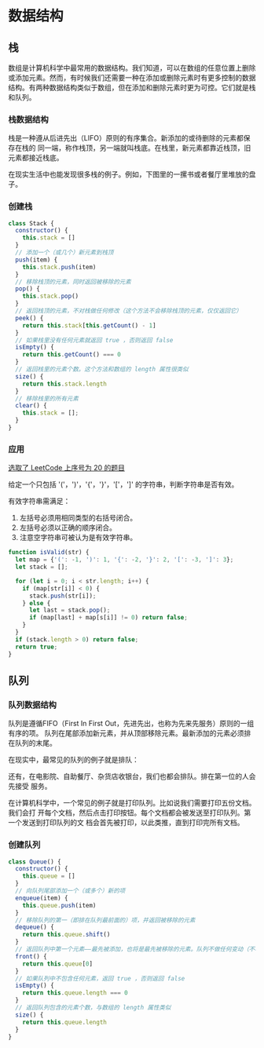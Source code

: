 # 数据结构

## 栈
数组是计算机科学中最常用的数据结构。我们知道，可以在数组的任意位置上删除或添加元素。然而，有时候我们还需要一种在添加或删除元素时有更多控制的数据结构。有两种数据结构类似于数组，但在添加和删除元素时更为可控。它们就是栈和队列。

### 栈数据结构
栈是一种遵从后进先出（LIFO）原则的有序集合。新添加的或待删除的元素都保存在栈的
同一端，称作栈顶，另一端就叫栈底。在栈里，新元素都靠近栈顶，旧元素都接近栈底。

在现实生活中也能发现很多栈的例子。例如，下图里的一摞书或者餐厅里堆放的盘子。

### 创建栈
```js
class Stack {
  constructor() {
    this.stack = []
  }
  // 添加一个（或几个）新元素到栈顶
  push(item) {
    this.stack.push(item)
  }
  // 移除栈顶的元素，同时返回被移除的元素
  pop() {
    this.stack.pop()
  }
  // 返回栈顶的元素，不对栈做任何修改（这个方法不会移除栈顶的元素，仅仅返回它）
  peek() {
    return this.stack[this.getCount() - 1]
  }
  // 如果栈里没有任何元素就返回 true ，否则返回 false
  isEmpty() {
    return this.getCount() === 0
  }
  // 返回栈里的元素个数。这个方法和数组的 length 属性很类似
  size() {
    return this.stack.length
  }
  // 移除栈里的所有元素
  clear() {
    this.stack = [];
  }
}
```

### 应用
[选取了 LeetCode 上序号为 20 的题目](https://leetcode-cn.com/problems/valid-parentheses/description/)

给定一个只包括 '('，')'，'{'，'}'，'['，']' 的字符串，判断字符串是否有效。

有效字符串需满足：
1. 左括号必须用相同类型的右括号闭合。
2. 左括号必须以正确的顺序闭合。
3. 注意空字符串可被认为是有效字符串。

```js
function isValid(str) {
  let map = {'(': -1, ')': 1, '{': -2, '}': 2, '[': -3, ']': 3};
  let stack = [];

  for (let i = 0; i < str.length; i++) {
    if (map[str[i]] < 0) {
      stack.push(str[i]);
    } else {
      let last = stack.pop();
      if (map[last] + map[s[i]] != 0) return false;
    }
  }
  if (stack.length > 0) return false;
  return true;
}
```

## 队列
### 队列数据结构
队列是遵循FIFO（First In First Out，先进先出，也称为先来先服务）原则的一组有序的项。
队列在尾部添加新元素，并从顶部移除元素。最新添加的元素必须排在队列的末尾。

在现实中，最常见的队列的例子就是排队：

还有，在电影院、自助餐厅、杂货店收银台，我们也都会排队。排在第一位的人会先接受
服务。

在计算机科学中，一个常见的例子就是打印队列。比如说我们需要打印五份文档。我们会打
开每个文档，然后点击打印按钮。每个文档都会被发送至打印队列。第一个发送到打印队列的文
档会首先被打印，以此类推，直到打印完所有文档。

### 创建队列
```js
class Queue() {
  constructor() {
    this.queue = []
  }
  // 向队列尾部添加一个（或多个）新的项
  enqueue(item) {
    this.queue.push(item)
  }
  // 移除队列的第一（即排在队列最前面的）项，并返回被移除的元素
  dequeue() {
    return this.queue.shift()
  }
  // 返回队列中第一个元素——最先被添加，也将是最先被移除的元素。队列不做任何变动（不移除元素，只返回元素信息——与 Stack 类的 peek 方法非常类似）
  front() {
    return this.queue[0]
  }
  // 如果队列中不包含任何元素，返回 true ，否则返回 false
  isEmpty() {
    return this.queue.length === 0
  }
  // 返回队列包含的元素个数，与数组的 length 属性类似
  size() {
    return this.queue.length
  }
}
```

